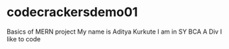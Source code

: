 # codecrackersdemo01
Basics of MERN project
My name is Aditya Kurkute 
I am in SY BCA A Div
I like to code 

